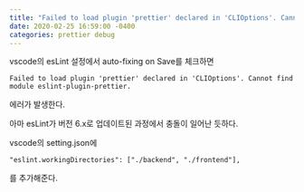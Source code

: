 ```yaml
---
title: "Failed to load plugin 'prettier' declared in 'CLIOptions'. Cannot find module eslint-plugin-prettier."
date: 2020-02-25 16:59:00 -0400
categories: prettier debug
---
```


vscode의 esLint 설정에서 auto-fixing on Save를 체크하면

```
Failed to load plugin 'prettier' declared in 'CLIOptions'. Cannot find module eslint-plugin-prettier.
```

에러가 발생한다.

아마 esLint가 버전 6.x로 업데이트된 과정에서 충돌이 일어난 듯하다.

vscode의 setting.json에

```
"eslint.workingDirectories": ["./backend", "./frontend"],
```

를 추가해준다.
